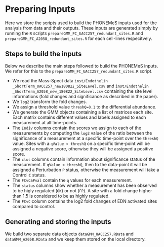 # Preparing Inputs

Here we store the scripts used to build the PHONEMeS inputs used for the analysis from data and their outputs. These inputs are generated simply by running the `R` scripts `prepareGMM_FC_UACC257_redundant_sites.R` and `prepareGMM_FC_A2058_redundant_sites.R` for each cell-lines respecitvely.

## Steps to build the inputs

Below we describe the main steps followed to build the PHONEMeS inputs. We refer for this to the `prepareGMM_FC_UACC257_redundant_sites.R` script.

+ We read the Mass-Spect data `inst/Endothelin _ShortTerm_UACC257_new180822_SiteLevel.csv` and `inst/Endothelin _ShortTerm_A2058_new_180822_SiteLevel.csv` containing the site level informations (fold changes and significance as described in the paper).
+ We `log2` transform the fold changes.
+ We assign a threshold value `threshQ=0.1` to the differential abundance.
+ We generate the GMM objects containing a list of matrices each site. Each matrix contains different values and labels assigned to each measurement at all time-points.
+ The `Indiv` columns contain the scores we assign to each of the measurements by computing the `log2` value of the ratio between the significance of a measurement at a specific time-point over the `threshQ` value. Sites with a `qValue < threshQ` on a specific time-point will be assigned a negative score, otherwise they will be assigned a positive score.
+ The `clus` columns contain information about significance status of the measurement. If `qValue < threshQ`, then to the data-point it will be assigned a Perturbation `P` status, otherwise the measurement will take a Control `C` status.
+ The `FCvCaPval` contain the `q` values for each measurement.
+ The `status` columns show whether a measurement has been observed to be higly regulated (`OK`) or not (`FP`). A site with a fold change higher than 1.5 is considered to be as highly regulated.
+ The `FCvC` column contains the log2 fold changes of EDN activated sites compared to control.

## Generating and storing the inputs

We build two separate data objects `dataGMM_UACC257.RData` and `dataGMM_A2058.RData` and we keep them stored on the local directory.
